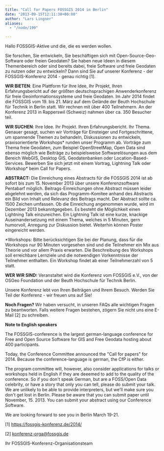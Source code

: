 ```yaml
---
title: "Call for Papers FOSSGIS 2014 in Berlin"
date: "2013-09-15T12:11:30+00:00"
author: "Lars Lingner"
aliases:
  - "/node/199"

---
```


<p>Hallo FOSSGIS-Aktive und die, die es werden wollen.</p>
<p>Sie forschen, Sie entwickeln, Sie beschäftigen sich mit Open-Source-Geo-Software oder freien Geodaten? Sie haben neue Ideen in diesem Themenbereich oder sind bereits dabei, freie Software und freie Geodaten zu nutzen oder zu entwickeln? Dann sind Sie auf unserer Konferenz - der FOSSGIS-Konferenz 2014 - genau richtig [1].</p>
<p><strong>WIR BIETEN</strong>: Eine Plattform für Ihre Idee, Ihr Projekt, Ihren Erfahrungsbericht auf der größten deutschsprachigen Anwenderkonferenz für freie Geoinformationssysteme und freie Geodaten. Im Jahr 2014 findet die FOSSGIS vom 19. bis 21. März auf dem Gelände der Beuth Hochschule für Technik in Berlin statt. Wir rechnen mit über 400 Teilnehmern. An der Konferenz 2013 in Rapperswil (Schweiz) nahmen über ca. 350 Besucher teil.</p>
<p><strong>WIR SUCHEN</strong>: Ihre Idee. Ihr Projekt. Ihren Erfahrungsbericht. Ihr Thema. Genauer gesagt, suchen wir Vorträge für Einsteiger und Fortgeschrittene, um spannende Themen zu behandeln, Diskussionen zu entwickeln, praxisorientierte Workshops* runden unser Programm ab. Vorträge zum Thema freie Geodaten, zum Beispiel OpenStreetMap, Open Data sind ebenso möglich wie Beiträge zu beispielsweise Softwarelösungen aus dem Bereich WebGIS, Desktop GIS, Geodatenbanken oder Location-Based-Services. Bewerben Sie sich jetzt mit einem Vortrag, Lightning Talk oder Workshop* beim Call for Papers.</p>
<p><strong>ABSTRACT:</strong> Die Einreichung eines Abstracts für die FOSSGIS 2014 ist ab sofort bis zum 15. November 2013 über unsere Konferenzsoftware Pentabarf möglich. Beitrags-Einreichungen ohne Abstract müssen leider abgelehnt werden, da sich das Programm-Komitee anhand des Abstracts ein Bild von Inhalt und Relevanz des Beitrags macht. Der Abstract sollte ca. 1500 Zeichen umfassen. Ob die Einreichung angenommen wurde, wird im Dezember 2013 bekanntgegeben. Es besteht die Möglichkeit einen Lightning Talk einzureichen. Ein Lightning Talk ist eine kurze, knackige Auseinandersetzung mit einem Thema, welches in 5 Minuten, gern humorvoll, Anregung zur Diskussion bietet. Weiterhin können Poster eingereicht werden.</p>
<p>*Workshops: Bitte berücksichtigen Sie bei der Planung, dass für die Workshops nur 90 Minuten vorgesehen sind und die Teilnehmer ein Mix aus Theorie und vor allem Praxis erwarten. Die Beschreibung des Workshops soll erreichbare Lernziele und die notwendigen Vorkenntnisse der Teilnehmer enthalten. Ein Workshop findet ab einer Teilnehmerzahl von 5 statt.</p>
<p><strong>WER WIR SIND:</strong> Veranstaltet wird die Konferenz vom FOSSGIS e.V., von der OSGeo Foundation und der Beuth Hochschule für Technik Berlin.</p>
<p>Unsere Konferenz lebt von Ihren Beiträgen und Ihrem Besuch. Werden Sie Teil der Konferenz - wir freuen uns auf Sie!</p>
<p><strong>Noch Fragen? </strong>Wir haben versucht, in unseren FAQs alle wichtigen Fragen zu beantworten. Falls weitere Fragen bestehen, zögern Sie nicht uns eine E-Mail [2] zu schreiben.</p>
<p><strong>Note to English speakers </strong></p>
<p>The FOSSGIS-conference is the largest german-language conference for Free and Open Source Software for GIS and Free Geodata hosting about 400 participants.</p>
<p>Today, the Conference Committee announced the &quot;Call for papers&quot; for 2014. Because the conference-language is german, the CfP is either.</p>
<p>The program committee will, however, also consider applications for talks or workshops held in English if they are deeemed to add to the quality of the conference. So if you don&#39;t speak German, but are a FOSS/Open Data celebrity, or have a story that only you can tell, please do submit your talk. We are unlikely to be able to provide interpreters, but we&#39;ll make sure you don&#39;t get lost in Berlin. Please be aware that you can submit paper until November, 15. 2013. You can submit your abstract using our Conference Software.</p>
<p>We are looking forward to see you in Berlin March 19-21.</p>
<p>[1] <a href="https://fossgis-konferenz.de/2014/">https://fossgis-konferenz.de/2014/</a></p>
<p>[2] <a href="mailto:konferenz-orga@fossgis.de">konferenz-orga@fossgis.de</a></p>

Ihr FOSSGIS-Konferenz-Organisationsteam
